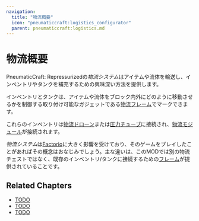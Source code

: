 ```yaml
---
navigation:
  title: "物流概要"
  icon: "pneumaticcraft:logistics_configurator"
  parent: pneumaticcraft:logistics.md
---
```


# 物流概要

<Color hex="#228">PneumaticCraft: Repressurized</Color>の*物流システム*はアイテムや流体を輸送し、インベントリやタンクを補充するための興味深い方法を提供します。

インベントリとタンクは、アイテムや流体をブロック内外にどのように移動させるかを制御する取り付け可能なガジェットである[物流フレーム](./frames.md)でマークできます。

これらのインベントリは[物流ドローン](./logistics_drone.md)または[圧力チューブ](../pressure_tubes.md)に接続され、[物流モジュール](../logistics_module.md)が接続されます。

*物流システム*は[Factorio](https://wiki.factorio.com/Logistic_network)に大きく影響を受けており、そのゲームをプレイしたことがあればその概念はおなじみでしょう。主な違いは、このMODでは別の物流チェストではなく、既存のインベントリ/タンクに接続するための[フレーム](./frames.md)が提供されていることです。

## Related Chapters

- [TODO](./frames.md)
- [TODO](./logistics_drone.md)
- [TODO](../logistics_module.md)




